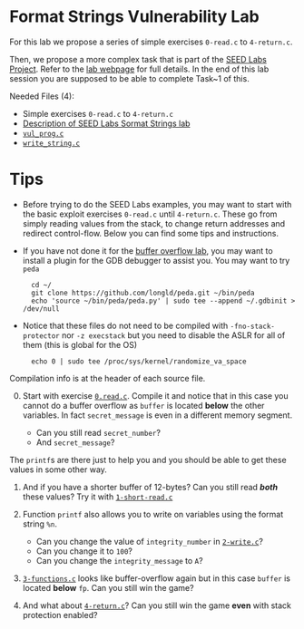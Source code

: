 # Format Strings Vulnerability Lab

For this lab we propose a series of simple exercises `0-read.c` to `4-return.c`.

Then, we propose a more complex task that is part of the [SEED Labs Project](http://www.cis.syr.edu/~wedu/seed/). 
Refer to the [lab webpage](http://www.cis.syr.edu/~wedu/seed/Labs_12.04/Software/Format_String/) for full details. In the end of this lab session you are supposed to be able to complete Task~1 of this.

Needed Files (4): 

- Simple exercises `0-read.c` to `4-return.c`
- [Description of SEED Labs Sormat Strings lab](http://www.cis.syr.edu/~wedu/seed/Labs_12.04/Software/Format_String/Format_String.pdf)
- [`vul_prog.c`](http://www.cis.syr.edu/~wedu/seed/Labs_12.04/Software/Format_String/files/vul_prog.c)
- [`write_string.c`](http://www.cis.syr.edu/~wedu/seed/Labs_12.04/Software/Format_String/files/write_string.c)


# Tips

- Before trying to do the SEED Labs examples, you may want to start with the basic exploit exercises `0-read.c` until `4-return.c`. These go from simply reading values from the stack, to change return addresses and redirect control-flow. Below you can find some tips and instructions.

- If you have not done it for the [buffer overflow lab](../buffer_overflow_lab), you may want to install a plugin for the GDB debugger to assist you. You may want to try `peda`

		cd ~/
		git clone https://github.com/longld/peda.git ~/bin/peda
		echo 'source ~/bin/peda/peda.py' | sudo tee --append ~/.gdbinit > /dev/null

- Notice that these files do not need to be compiled with `-fno-stack-protector` nor `-z execstack` but you need to disable the ASLR for all of them (this is global for the OS)

		echo 0 | sudo tee /proc/sys/kernel/randomize_va_space

Compilation info is at the header of each source file.

0. Start with exercise [`0.read.c`](0-read.c). Compile it and notice that in this case you cannot do a buffer overflow as `buffer` is located __below__ the other variables. In fact `secret_message` is even in a different memory segment. 

	* Can you still read `secret_number`? 
	* And `secret_message`? 

The `printf`s are there just to help you and you should be able to get these values in some other way.

1. And if you have a shorter buffer of 12-bytes? Can you still read ___both___ these values? Try it with [`1-short-read.c`](1-short-read.c)

2. Function `printf` also allows you to write on variables using the format string `%n`.

	* Can you change the value of `integrity_number` in [`2-write.c`](2-write.c)?
	* Can you change it to `100`?
	* Can you change the `integrity_message` to `A`?

3. [`3-functions.c`](3-functions.c) looks like buffer-overflow again but in this case `buffer` is located __below__ `fp`. Can you still win the game?

4. And what about [`4-return.c`](4-return.c)? Can you still win the game **even** with stack protection enabled?